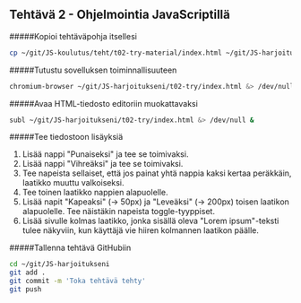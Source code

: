 ## Tehtävä 2 - Ohjelmointia JavaScriptillä

#####Kopioi tehtäväpohja itsellesi

```sh
cp ~/git/JS-koulutus/teht/t02-try-material/index.html ~/git/JS-harjoitukseni/t02-try/
```

#####Tutustu sovelluksen toiminnallisuuteen
```sh
chromium-browser ~/git/JS-harjoitukseni/t02-try/index.html &> /dev/null &
```


#####Avaa HTML-tiedosto editoriin muokattavaksi

```sh
subl ~/git/JS-harjoitukseni/t02-try/index.html &> /dev/null &
```

#####Tee tiedostoon lisäyksiä

1. Lisää nappi "Punaiseksi" ja tee se toimivaksi.
2. Lisää nappi "Vihreäksi" ja tee se toimivaksi.
3. Tee napeista sellaiset, että jos painat yhtä nappia kaksi kertaa peräkkäin, laatikko muuttu valkoiseksi.
4. Tee toinen laatikko nappien alapuolelle.
5. Lisää napit "Kapeaksi" (-> 50px) ja "Leveäksi" (-> 200px) toisen laatikon alapuolelle. Tee näistäkin napeista toggle-tyyppiset.
6. Lisää sivulle kolmas laatikko, jonka sisällä oleva "Lorem ipsum"-teksti tulee näkyviin, kun käyttäjä vie hiiren kolmannen laatikon päälle.

#####Tallenna tehtävä GitHubiin

```sh
cd ~/git/JS-harjoitukseni
git add .
git commit -m 'Toka tehtävä tehty'
git push
```

